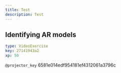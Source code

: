 ```yaml
---
title: Test
description: Test
---
```


## Identifying AR models

```yaml
type: VideoExercise
key: 27141943a2
xp: 50
```

`@projector_key`
6581e014edf954181ef4312061a3796c
